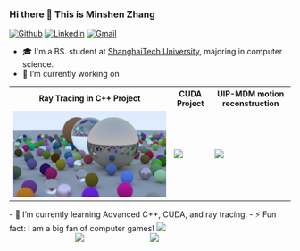 ### Hi there 👋 This is Minshen Zhang
[![Github](https://img.shields.io/badge/-Github-000?style=flat&logo=Github&logoColor=white)](https://github.com/alexzms)
[![Linkedin](https://img.shields.io/badge/-LinkedIn-blue?style=flat&logo=Linkedin&logoColor=white)](https://www.linkedin.com/in/minshen-zhang-416a0b291/)
[![Gmail](https://img.shields.io/badge/-Gmail-c14438?style=flat&logo=Gmail&logoColor=white)](mailto:alexzhangminshen@gmail.com)
- 🎓 I'm a BS. student at [ShanghaiTech University](https://www.shanghaitech.edu.cn/eng/), majoring in computer science.
- 🔭 I’m currently working on
<table style="width:100%; table-layout:fixed">
  <tr>
    <th>Ray Tracing in C++ Project</th>
    <th>CUDA Project</th>
    <th>UIP-MDM motion reconstruction</th>
  </tr>
  <tr>
    <td>
  <a href="https://github.com/alexzms/ray_tracing_cpp">
  	<img src="https://github.com/alexzms/ray_tracing_cpp/blob/master/learning/fancy.png" />
  </a>
  </td>
    <td>
  <a href="https://github.com/alexzms/learn_cuda">
  	<img src="https://picx.zhimg.com/v2-bb7b3d18017c3099312aacf508574ac1_1440w.jpg?source=d16d100b" />
  </a>
  </td>
    <td>
  <a href="Private Project">
  	<img src="https://pic2.zhimg.com/80/v2-57b3c224d0d5e7c280a8ba45906b013d_1440w.webp" />
  </a>
  </td>
  </tr>
</table>
- 🌱 I’m currently learning Advanced C++, CUDA, and ray tracing.
- ⚡ Fun fact: I am a big fan of computer games!
<img src="https://media.giphy.com/media/WUlplcMpOCEmTGBtBW/giphy.gif" width="30">
<img width="50%" align="right" src="https://github-readme-stats.vercel.app/api?username=alexzms&show_icons=true&hide_border=true&icon_color=586069&title_color=a0a9af">

<div align="center"> <img src="https://github-readme-stats.vercel.app/api/top-langs/?username=alexzms&hide_title=true&hide_border=true&layout=compact&langs_count=6&text_color=000&icon_color=fff&bg_color=0,52fa5a,4dfcff,c64dff&theme=graywhite" /> </div>
